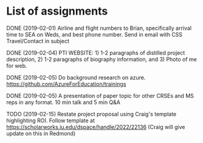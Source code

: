 # List of assignments

DONE (2019-02-01) Airline and flight numbers to Brian, specifically arrival time to SEA on Weds, and best phone number.  Send in email with CSS Travel/Contact in subject

DONE (2019-02-04) PTI WEBSITE: 1) 1-2 paragraphs of distilled project description, 2) 1-2 paragraphs of biography information, and 3) Photo of me for web.

DONE (2019-02-05) Do background research on azure.  https://github.com/AzureForEducation/trainings

DONE (2019-02-05) A presentation of paper topic for other CRSEs and MS reps in any format.  10 min talk and 5 min Q&A

TODO (2019-02-15) Restate project proposal using Craig's template highlighting ROI.  Follow template at https://scholarworks.iu.edu/dspace/handle/2022/22136 (Craig will give update on this in Redmond)
